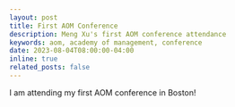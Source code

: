 ```yaml
---
layout: post
title: First AOM Conference
description: Meng Xu's first AOM conference attendance
keywords: aom, academy of management, conference
date: 2023-08-04T08:00:00-04:00
inline: true
related_posts: false
---
```


I am attending my first AOM conference in Boston!
